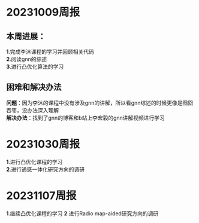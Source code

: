 # 20231009周报
## 本周进展：
**1**.完成李沐课程的学习并回顾相关代码   
**2**.阅读gnn的综述   
**3**.进行凸优化算法的学习   


    
## 困难和解决办法
**问题**：因为李沐的课程中没有涉及gnn的讲解，所以看gnn综述的时候更像是囫囵吞枣，没办法深入理解    
**解决办法**：找到了gnn的博客和b站上李宏毅的gnn讲解视频进行学习


# 20231030周报
**1**.进行凸优化课程的学习      
**2**.进行通感一体化研究方向的调研

# 20231107周报
**1**.继续凸优化课程的学习
**2**.进行Radio map-aided研究方向的调研
